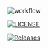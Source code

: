 ![workflow](https://github.com/annasenen/sem/actions/workflows/main.yml/badge.svg)

[![LICENSE](https://img.shields.io/github/license/annasenen/sem.svg?style=flat-square)](https://github.com/annasenen/sem/blob/master/LICENSE)

[![Releases](https://img.shields.io/github/release/annasenen/sem.all.svg?style=flat-square)](https://github.com/annasenen/devops/releases)

